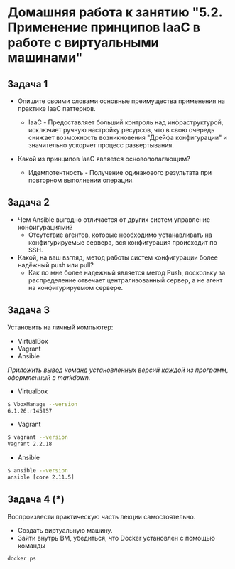 # Домашняя работа к занятию "5.2. Применение принципов IaaC в работе с виртуальными машинами"

## Задача 1

- Опишите своими словами основные преимущества применения на практике IaaC паттернов.
  * IaaC - Предоставляет больший контроль над инфраструктурой, исключает ручную настройку ресурсов, что в свою очередь снижает возможность возникновения "Дрейфа конфигурации" и значительно ускоряет процесс развертывания.
  
- Какой из принципов IaaC является основополагающим?
  * Идемпотентность - Получение одинакового результата при повторном выполнении операции.
  

## Задача 2

- Чем Ansible выгодно отличается от других систем управление конфигурациями? 
  * Отсутствие агентов, которые необходимо устанавливать на конфигурируемые сервера, вся конфигурация происходит по SSH. 
- Какой, на ваш взгляд, метод работы систем конфигурации более надёжный push или pull?
  * Как по мне более надежный является метод Push, поскольку за распределение отвечает централизованный сервер, а не агент на конфигурируемом сервере.

## Задача 3

Установить на личный компьютер:

- VirtualBox
- Vagrant
- Ansible

*Приложить вывод команд установленных версий каждой из программ, оформленный в markdown.*
  * Virtualbox
  ``` bash
  $ VboxManage --version
  6.1.26.r145957
  ```
  * Vagrant
  ```bash
  $ vagrant --version                                                                       ✔ 
  Vagrant 2.2.18  
  ```

  * Ansible
  ```bash
  $ ansible --version
  ansible [core 2.11.5]
  ```

## Задача 4 (*)

Воспроизвести практическую часть лекции самостоятельно.

- Создать виртуальную машину.
- Зайти внутрь ВМ, убедиться, что Docker установлен с помощью команды
```
docker ps
```
